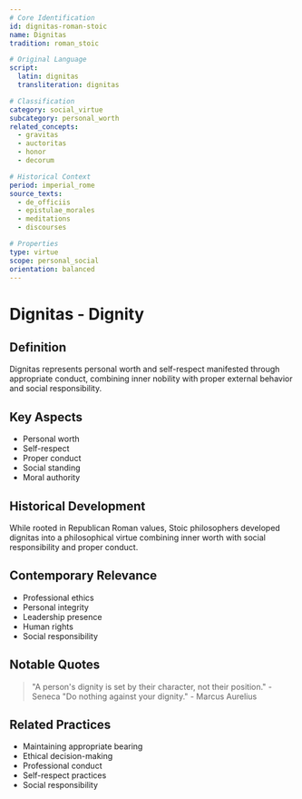 ```yaml
---
# Core Identification
id: dignitas-roman-stoic
name: Dignitas
tradition: roman_stoic

# Original Language
script:
  latin: dignitas
  transliteration: dignitas

# Classification
category: social_virtue
subcategory: personal_worth
related_concepts:
  - gravitas
  - auctoritas
  - honor
  - decorum

# Historical Context
period: imperial_rome
source_texts:
  - de_officiis
  - epistulae_morales
  - meditations
  - discourses

# Properties
type: virtue
scope: personal_social
orientation: balanced
---
```


# Dignitas - Dignity

## Definition
Dignitas represents personal worth and self-respect manifested through appropriate conduct, combining inner nobility with proper external behavior and social responsibility.

## Key Aspects
- Personal worth
- Self-respect
- Proper conduct
- Social standing
- Moral authority

## Historical Development
While rooted in Republican Roman values, Stoic philosophers developed dignitas into a philosophical virtue combining inner worth with social responsibility and proper conduct.

## Contemporary Relevance
- Professional ethics
- Personal integrity
- Leadership presence
- Human rights
- Social responsibility

## Notable Quotes
> "A person's dignity is set by their character, not their position." - Seneca
> "Do nothing against your dignity." - Marcus Aurelius

## Related Practices
- Maintaining appropriate bearing
- Ethical decision-making
- Professional conduct
- Self-respect practices
- Social responsibility